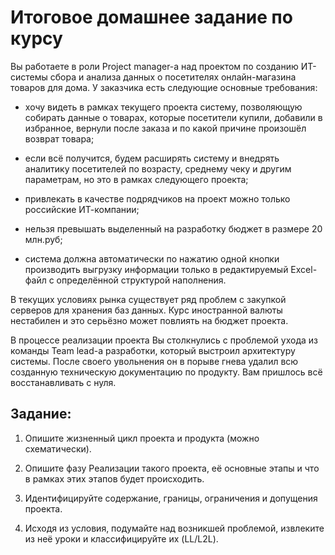 # Итоговое домашнее задание по курсу

Вы работаете в роли Project manager-а над проектом по созданию ИТ-системы сбора и анализа данных о посетителях онлайн-магазина товаров для дома. У заказчика есть следующие основные требования:

* хочу видеть в рамках текущего проекта систему, позволяющую собирать данные о товарах, которые посетители купили, добавили в избранное, вернули после заказа и по какой причине произошёл возврат товара;

* если всё получится, будем расширять систему и внедрять аналитику посетителей по возрасту, среднему чеку и другим параметрам, но это в рамках следующего проекта;

* привлекать в качестве подрядчиков на проект можно только российские ИТ-компании;

* нельзя превышать выделенный на разработку бюджет в размере 20 млн.руб;

* система должна автоматически по нажатию одной кнопки производить выгрузку информации только в редактируемый Excel-файл с определённой структурой наполнения.

В текущих условиях рынка существует ряд проблем с закупкой серверов для хранения баз данных. Курс иностранной валюты нестабилен и это серьёзно может повлиять на бюджет проекта.

В процессе реализации проекта Вы столкнулись с проблемой ухода из команды Team lead-а разработки, который выстроил архитектуру системы. После своего увольнения он в порыве гнева удалил всю созданную техническую документацию по продукту. Вам пришлось всё восстанавливать с нуля.

## Задание:
1. Опишите жизненный цикл проекта и продукта (можно схематически).

2. Опишите фазу Реализации такого проекта, её основные этапы и что в рамках этих этапов будет происходить.

3. Идентифицируйте содержание, границы, ограничения и допущения проекта.

4. Исходя из условия, подумайте над возникшей проблемой, извлеките из неё уроки и классифицируйте их (LL/L2L).
